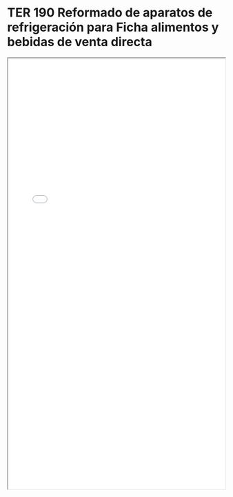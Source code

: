 # TER 190  Reformado de aparatos de refrigeración para Ficha alimentos y bebidas de venta directa

<iframe src="../TER 190  Reformado de aparatos de refrigeración para Ficha alimentos y bebidas de venta directa.pdf" width="100%" height="1000px"></iframe>
